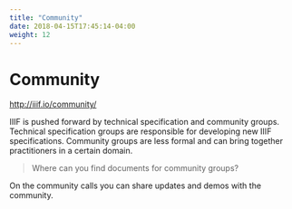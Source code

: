```yaml
---
title: "Community"
date: 2018-04-15T17:45:14-04:00
weight: 12
---
```


# Community

http://iiif.io/community/

<!-- #backlog:700 write community section -->

IIIF is pushed forward by technical specification and community groups. Technical specification groups are responsible for developing new IIIF specifications. Community groups are less formal and can bring together practitioners in a certain domain.

> Where can you find documents for community groups?

On the community calls you can share updates and demos with the community.

<!-- #backlog:0 add a section here on promoting IIIF. Maybe an exercise where folks work on their elevator pitches? -->
